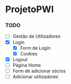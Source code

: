 # ProjetoPWI
### TODO

 - [ ] Gestão de Utilizadores
 - [x] Login
    - [X] Form de Login
    - [X] Cookies
 - [X] Logout
 - [ ] Página Home
 - [ ] Form de adicionar sócios
 - [ ] Adicionar utilizadores
